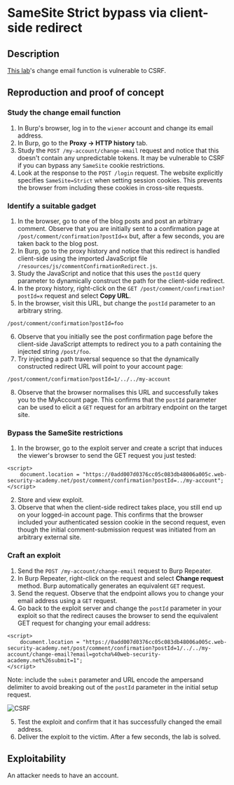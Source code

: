 # SameSite Strict bypass via client-side redirect

## Description

[This lab](https://portswigger.net/web-security/csrf/bypassing-samesite-restrictions/lab-samesite-strict-bypass-via-client-side-redirect)'s change email function is vulnerable to CSRF. 

## Reproduction and proof of concept

### Study the change email function

1. In Burp's browser, log in to the `wiener` account and change its email address.
2. In Burp, go to the **Proxy -> HTTP history** tab.
3. Study the `POST /my-account/change-email` request and notice that this doesn't contain any unpredictable tokens. It may be vulnerable to CSRF if you can bypass any `SameSite` cookie restrictions.
4. Look at the response to the `POST /login` request. The website explicitly specifies `SameSite=Strict` when setting session cookies. This prevents the browser from including these cookies in cross-site requests.

### Identify a suitable gadget

1. In the browser, go to one of the blog posts and post an arbitrary comment. Observe that you are initially sent to a confirmation page at `/post/comment/confirmation?postId=x` but, after a few seconds, you are taken back to the blog post.
2. In Burp, go to the proxy history and notice that this redirect is handled client-side using the imported JavaScript file `/resources/js/commentConfirmationRedirect.js`.
3. Study the JavaScript and notice that this uses the `postId` query parameter to dynamically construct the path for the client-side redirect.
4. In the proxy history, right-click on the `GET /post/comment/confirmation?postId=x` request and select **Copy URL**.
5. In the browser, visit this URL, but change the `postId` parameter to an arbitrary string.

```text
/post/comment/confirmation?postId=foo
```
    
6. Observe that you initially see the post confirmation page before the client-side JavaScript attempts to redirect you to a path containing the injected string `/post/foo`.
7. Try injecting a path traversal sequence so that the dynamically constructed redirect URL will point to your account page:

```text
/post/comment/confirmation?postId=1/../../my-account
```
    
8. Observe that the browser normalises this URL and successfully takes you to the MyAccount page. This confirms that the `postId` parameter can be used to elicit a `GET` request for an arbitrary endpoint on the target site.

### Bypass the SameSite restrictions

1. In the browser, go to the exploit server and create a script that induces the viewer's browser to send the GET request you just tested:

```text
<script>
    document.location = "https://0add007d0376cc05c083db48006a005c.web-security-academy.net/post/comment/confirmation?postId=../my-account";
</script>
```

2. Store and view exploit.
3. Observe that when the client-side redirect takes place, you still end up on your logged-in account page. This confirms that the browser included your authenticated session cookie in the second request, even though the initial comment-submission request was initiated from an arbitrary external site.

### Craft an exploit

1. Send the `POST /my-account/change-email` request to Burp Repeater.
2. In Burp Repeater, right-click on the request and select **Change request** method. Burp automatically generates an equivalent `GET` request.
3. Send the request. Observe that the endpoint allows you to change your email address using a `GET` request.
4. Go back to the exploit server and change the `postId` parameter in your exploit so that the redirect causes the browser to send the equivalent GET request for changing your email address:

```text
<script>
    document.location = "https://0add007d0376cc05c083db48006a005c.web-security-academy.net/post/comment/confirmation?postId=1/../../my-account/change-email?email=gotcha%40web-security-academy.net%26submit=1";
</script>
```

Note: include the `submit` parameter and URL encode the ampersand delimiter to avoid breaking out of the `postId` parameter in the initial setup request.

![CSRF](/_static/images/csrf5.png)   

5. Test the exploit and confirm that it has successfully changed the email address.
6. Deliver the exploit to the victim. After a few seconds, the lab is solved. 

## Exploitability

An attacker needs to have an account.
